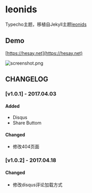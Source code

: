 # leonids
Typecho主题，移植自Jekyll主题[leonids](https://github.com/renyuanz/leonids)

## Demo
[https://hesay.net](https://hesay.net)

![screenshot.png](https://ooo.0o0.ooo/2017/04/03/58e1b55a574e1.png)

## CHANGELOG
### [v1.0.1] - 2017.04.03

#### Added
- Disqus
- Share Buttom

#### Changed
- 修改404页面

### [v1.0.2] - 2017.04.18
#### Changed
- 修改disqus评论加载方式
